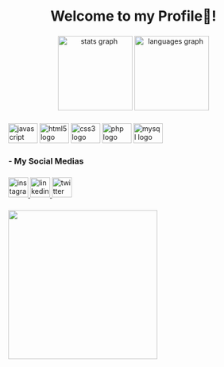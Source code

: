 <h1 align="center">Welcome to my Profile👋!</h1>

###

<div align="center">
  <img src="https://github-readme-stats.vercel.app/api?hide_title=false&hide_rank=false&show_icons=true&include_all_commits=true&count_private=true&disable_animations=false&theme=dracula&locale=en&hide_border=false&username=jesua07" height="150" alt="stats graph"  />
  <img src="https://github-readme-stats.vercel.app/api/top-langs?locale=en&hide_title=false&layout=compact&card_width=320&langs_count=5&theme=dracula&hide_border=false&username=jesua07" height="150" alt="languages graph"  />
</div>

###

<div align="left">
  <img src="https://cdn.jsdelivr.net/gh/devicons/devicon/icons/javascript/javascript-original.svg" height="40" width="59" alt="javascript logo"  />
  <img src="https://cdn.jsdelivr.net/gh/devicons/devicon/icons/html5/html5-original.svg" height="40" width="59" alt="html5 logo"  />
  <img src="https://cdn.jsdelivr.net/gh/devicons/devicon/icons/css3/css3-original.svg" height="40" width="59" alt="css3 logo"  />
  <img src="https://cdn.jsdelivr.net/gh/devicons/devicon/icons/php/php-original.svg" height="40" width="59" alt="php logo"  />
  <img src="https://cdn.jsdelivr.net/gh/devicons/devicon/icons/mysql/mysql-original.svg" height="40" width="59" alt="mysql logo"  />
</div>

###

<h3 align="left">- My Social Medias</h3>

###

<div align="left">
  <a href="https://www.instagram.com/jesuaisaque/" target="_blank">
    <img src="https://img.shields.io/static/v1?message=Instagram&logo=instagram&label=&color=E4405F&logoColor=white&labelColor=&style=for-the-badge" height="40" alt="instagram logo"  />
  </a>
  <a href="https://www.linkedin.com/in/jesua-isaque-0228441a1/" target="_blank">
    <img src="https://img.shields.io/static/v1?message=LinkedIn&logo=linkedin&label=&color=0077B5&logoColor=white&labelColor=&style=for-the-badge" height="40" alt="linkedin logo"  />
  </a>
  <a href="https://twitter.com/jesuazin" target="_blank">
    <img src="https://img.shields.io/static/v1?message=Twitter&logo=twitter&label=&color=1DA1F2&logoColor=white&labelColor=&style=for-the-badge" height="40" alt="twitter logo"  />
  </a>
</div>

###

<div align="left">
  <img height="300" src="https://i.pinimg.com/736x/f0/af/cb/f0afcbce7ed4a7df7b822964501bf995.jpg"/>
</div>

###
